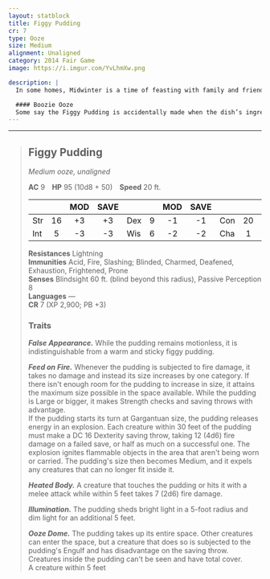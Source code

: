 ```yaml
---
layout: statblock
title: Figgy Pudding
cr: 7
type: Ooze
size: Medium
alignment: Unaligned
category: 2014 Fair Game
image: https://i.imgur.com/YvLhmXw.png

description: |
  In some homes, Midwinter is a time of feasting with family and friends, enjoying each other's warmth and distracting themselves from the harsh cold and hard times that remain before spring. Only after plates have been cleared and the warm ciders are in hand around the fire do they begin to tell tales of Midwinter celebrations where the guests didn't make it past dessert—where festivities were cut short by the Figgy Pudding.

  #### Boozie Ooze
  Some say the Figgy Pudding is accidentally made when the dish’s ingredients are combined in the wrong order. Others say every Figgy Pudding is a “Deadwinter” gift from Juiblex. No matter the truth, one thing is certain: once the brandy-smothered pudding is set ablaze, the ooze doubles in size and begins its own feast, consuming and flambéing every creature in its path until it's the only merrymaker left.
---
```


___
> ## Figgy Pudding
> *Medium ooze, unaligned*
>
> **AC** 9 **HP** 95 (10d8 + 50) **Speed** 20 ft.
>
> | | | MOD | SAVE | | | MOD | SAVE | | | MOD | SAVE |
> |:--|:-:|:----:|:----:|:--|:-:|:----:|:----:|:--|:-:|:----:|:----:|
> |Str| 16| +3 | +3 |Dex| 9| -1 | -1 |Con| 20| +5 | +5 |
> |Int| 5| -3 | -3 |Wis| 6| -2 | -2 |Cha| 1| -5 | -5 |
>
> **Resistances** Lightning  
> **Immunities** Acid, Fire, Slashing; Blinded, Charmed, Deafened, Exhaustion, Frightened, Prone  
> **Senses** Blindsight 60 ft. (blind beyond this radius), Passive Perception 8  
> **Languages** —  
> **CR** 7 (XP 2,900; PB +3)
>
> ### Traits
>
> ***False Appearance.*** While the pudding remains motionless, it is indistinguishable from a warm and sticky figgy pudding.  
>
> ***Feed on Fire.*** Whenever the pudding is subjected to fire damage, it takes no damage and instead its size increases by one category. If there isn't enough room for the pudding to increase in size, it attains the maximum size possible in the space available. While the pudding is Large or bigger, it makes Strength checks and saving throws with advantage.  
> If the pudding starts its turn at Gargantuan size, the pudding releases energy in an explosion. Each creature within 30 feet of the pudding must make a DC 16 Dexterity saving throw, taking 12 (4d6) fire damage on a failed save, or half as much on a successful one. The explosion ignites flammable objects in the area that aren't being worn or carried. The pudding's size then becomes Medium, and it expels any creatures that can no longer fit inside it.  
>
> ***Heated Body.*** A creature that touches the pudding or hits it with a melee attack while within 5 feet takes 7 (2d6) fire damage.  
>
> ***Illumination.*** The pudding sheds bright light in a 5-foot radius and dim light for an additional 5 feet.  
>
> ***Ooze Dome.*** The pudding takes up its entire space. Other creatures can enter the space, but a creature that does so is subjected to the pudding's Engulf and has disadvantage on the saving throw. Creatures inside the pudding can't be seen and have total cover.  
> A creature within 5 feet
